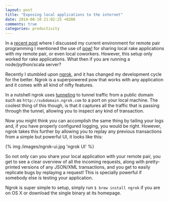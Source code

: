 ```yaml
---
layout: post
title: "Exposing local applications to the internet"
date: 2014-08-10 21:02:25 +0200
comments: true
categories: productivity
---
```


In a [recent post](http://www.gbonfant.com/blog/embracing-pair-programming-tmux-pow/) where I discussed my current environment for remote pair programming I mentioned the use of [pow!](http://pow.cx/) for sharing local rake applications with my remote pair, or even local coworkers. However, this setup only worked for rake applications. What then if you are running a node/python/scala server?

Recently I stumbled upon [ngrok](ngrok.com), and it has changed my development cycle for the better. Ngrok is a superpowered pow that works with any application and it comes with all kind of nifty features.

<!-- more -->

In a nutshell ngrok uses [tunneling](http://en.wikipedia.org/wiki/Tunneling_protocol) to tunnel traffic from a public domain such as ``http://subdomain.ngrok.com`` to a port on your local machine. The coolest thing of this though, is that it captures all the traffic that is passing through the tunnel, allowing you to inspect any kind of transaction.

Now you might think you can accomplish the same thing by tailing your logs and, if you have properly configured logging, you would be right. However, ngrok takes this further by allowing you to replay any previous transactions from a simple but powerful UI, it looks like this:

{% img /images/ngrok-ui.jpg 'ngrok UI' %}

So not only can you share your local application with your remote pair, you get to see a clear overview of all the incoming requests, along with pretty-printed versions of any JSON/XML transactions, and you get to easily replicate bugs by replaying a request! This is specially powerful if somebody else is testing your application.

Ngrok is super simple to setup, simply run ``$ brew install ngrok`` if you are on OS X or download the single binary at its homepage.
